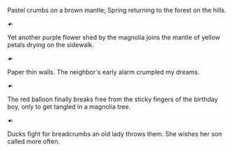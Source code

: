 Pastel crumbs on a brown mantle;
Spring returning to the forest
on the hills.

☙

Yet another purple flower shed by the magnolia
joins the mantle of yellow petals drying on the sidewalk.

☙

Paper thin walls.
The neighbor's early alarm crumpled my dreams.

☙

The red balloon finally breaks free
from the sticky fingers of the birthday boy,
only to get tangled in a magnolia tree.

☙

Ducks fight for breadcrumbs an old lady throws them.
She wishes her son called more often.

